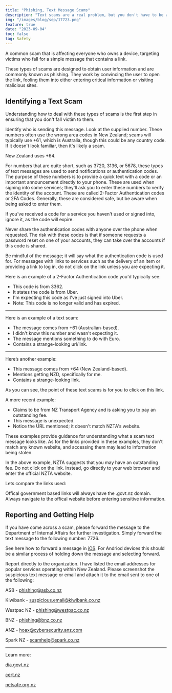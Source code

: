 ```yaml
---
title: "Phishing, Text Message Scams"
description: "Text scams are a real problem, but you don't have to be a victim. This article explains how text scams work, what to avoid, and how to stay safe online."
img: "/images/blog/sep/17723.png"
feature: true
date: "2023-09-04"
toc: false
tag: Safety
---
```


A common scam that is affecting everyone who owns a device, targeting victims who fall for a simple message that contains a link.

These types of scams are designed to obtain user information and are commonly known as phishing. They work by convincing the user to open the link, fooling them into either entering critical information or visiting malicious sites.

## Identifying a Text Scam

Understanding how to deal with these types of scams is the first step in ensuring that you don't fall victim to them.

Identify who is sending this message.
Look at the supplied number. These numbers often use the wrong area codes in New Zealand; scams will typically use +61, which is Australia, though this could be any country code. If it doesn't look familiar, then it's likely a scam.

New Zealand uses +64.

For numbers that are quite short, such as 3720, 3136, or 5678, these types of text messages are used to send notifications or authentication codes. The purpose of these numbers is to provide a quick text with a code or an important announcement directly to your phone.
These are used when signing into some services; they'll ask you to enter these numbers to verify the identity of the account. These are called 2-Factor Authentication codes or 2FA Codes. Generally, these are considered safe, but be aware when being asked to enter them.

If you've received a code for a service you haven't used or signed into, ignore it, as the code will expire.

Never share the authentication codes with anyone over the phone when requested. The risk with these codes is that if someone requests a password reset on one of your accounts, they can take over the accounts if this code is shared.

Be mindful of the message; it will say what the authentication code is used for. For messages with links to services such as the delivery of an item or providing a link to log in, do not click on the link unless you are expecting it.

Here is an example of a 2-Factor Authentication code you'd typically see:

<Media source="/images/blog/sep/Uber.jpg" alt="Uber Authentication Code Example"></Media>

- This code is from 3362.
- It states the code is from Uber.
- I'm expecting this code as I've just signed into Uber.
- Note: This code is no longer valid and has expired.

<hr>

Here is an example of a text scam:

<Media source="/images/blog/sep/EURO.jpg" alt="Phishing Text example international"></Media>

- The message comes from +61 (Australian-based).
- I didn't know this number and wasn't expecting it.
- The message mentions something to do with Euro.
- Contains a strange-looking url/link.

<hr>

Here’s another example:
<Media source="/images/blog/sep/NZD.jpg" alt="Phishing Text example local"></Media>

- This message comes from +64 (New Zealand-based).
- Mentions getting NZD, specifically for me.
- Contains a strange-looking link.

As you can see, the point of these text scams is for you to click on this link.

A more recent example:
<Media source="/images/blog/sep/nzta.png" alt="NZ Transport agency phishing example"></Media>

- Claims to be from NZ Transport Agency and is asking you to pay an outstanding fee.
- This message is unexpected.
- Notice the URL mentioned; it doesn't match NZTA's website.

These examples provide guidance for understanding what a scam text message looks like.
As for the links provided in these examples, they don't match any known website, and accessing them may lead to information being stolen.

In the above example, NZTA suggests that you may have an outstanding fee. Do not click on the link. Instead, go directly to your web browser and enter the official NZTA website.

Lets compare the links used:
<Media source="/images/blog/sep/Compare.svg" alt="Comparing phishing link vs legitimate"></Media>

Offical government based links will always have the .govt.nz domain.
Always navigate to the offical website before entering sensitive information.

## Reporting and Getting Help

If you have come across a scam, please forward the message to the Department of Internal Affairs for further investigation.
Simply forward the text message to the following number: 7726.

See here how to forward a message in [iOS](https://support.apple.com/en-nz/guide/iphone/iph125628311/ios). For Andriod devices this should be a similar process of holding down the message and selecting forward.

Report directly to the organization. I have listed the email addresses for popular services operating within New Zealand.
Please screenshot the suspicious text message or email and attach it to the email sent to one of the following:

ASB - phishing@asb.co.nz

Kiwibank - suspicious.email@kiwibank.co.nz

Westpac NZ - phishing@westpac.co.nz

BNZ - phishing@bnz.co.nz

ANZ - hoax@cybersecurity.anz.com

Spark NZ - scamhelp@spark.co.nz

<hr> 
Learn more:

[dia.govt.nz](https://www.dia.govt.nz/Spam-How-to-Report-Scams)

[cert.nz](https://www.cert.govt.nz/individuals/common-threats/phishing/)

[netsafe.org.nz](https://report.netsafe.org.nz/hc/en-au/requests/new)
